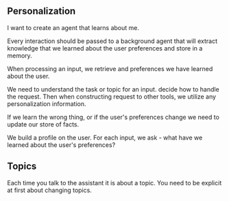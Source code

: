 ## Personalization

I want to create an agent that learns about me.

Every interaction should be passed to a background agent that will extract
knowledge that we learned about the user preferences and store in a memory.

When processing an input, we retrieve and preferences we have learned about
the user.

We need to understand the task or topic for an input. decide how to handle
the request. Then when constructing request to other tools, we utilize any
personalization information.

If we learn the wrong thing, or if the user's preferences change we need to
update our store of facts.

We build a profile on the user. For each input, we ask - what have we learned
about the user's preferences?

## Topics

Each time you talk to the assistant it is about a topic. You need to be explicit at first about changing topics.